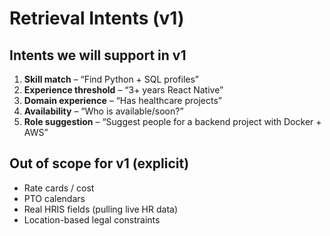 # Retrieval Intents (v1)

## Intents we will support in v1
1. **Skill match** – “Find Python + SQL profiles”
2. **Experience threshold** – “3+ years React Native”
3. **Domain experience** – “Has healthcare projects”
4. **Availability** – “Who is available/soon?”
5. **Role suggestion** – “Suggest people for a backend project with Docker + AWS”

## Out of scope for v1 (explicit)
- Rate cards / cost
- PTO calendars
- Real HRIS fields (pulling live HR data)
- Location-based legal constraints

